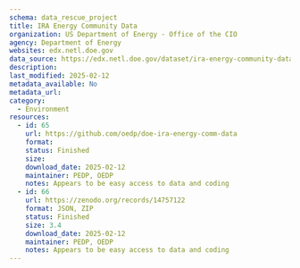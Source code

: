 ```yaml
---
schema: data_rescue_project 
title: IRA Energy Community Data
organization: US Department of Energy - Office of the CIO
agency: Department of Energy
websites: edx.netl.doe.gov
data_source: https://edx.netl.doe.gov/dataset/ira-energy-community-data-layers
description: 
last_modified: 2025-02-12
metadata_available: No
metadata_url: 
category:
  - Environment
resources:
  - id: 65
    url: https://github.com/oedp/doe-ira-energy-comm-data
    format: 
    status: Finished
    size: 
    download_date: 2025-02-12
    maintainer: PEDP, OEDP
    notes: Appears to be easy access to data and coding
  - id: 66
    url: https://zenodo.org/records/14757122
    format: JSON, ZIP
    status: Finished
    size: 3.4
    download_date: 2025-02-12
    maintainer: PEDP, OEDP
    notes: Appears to be easy access to data and coding
---
```

